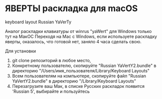 # ЯВЕРТЫ раскладка для macOS
keyboard layout Russian YaVerTy

Аналог раскладки клавиатуры от winrus "yaWert" для Windows только тут на МакОС
Переходя на Mac с Windows, если используете раскладку яверты, оказалось, что готовой нет, заняло 4 часа сделать свою. 

Для установки 

1. git clone репозиторий в любое место,
2. Конкретному пользователю, скопируйте "Russian YaVertY2.bundle" в директорию "/Users/имя_пользователя/Library/Keyboard Layouts"
3. Всем пользователям на компьютере, скопируйте файл "Russian YaVertY2.bundle" в директорию "/Library/Keyboard Layouts"
4. Перезагрузите ваш Мак, в списке Русских раскладок появится 'Russian 5', выбирайте и пользуйтесь


